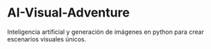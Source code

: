# AI-Visual-Adventure
Inteligencia artificial y generación de imágenes en python para crear escenarios visuales únicos.
